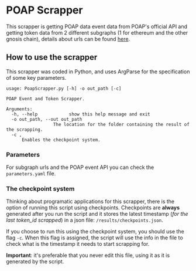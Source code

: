 # POAP Scrapper

This scrapper is getting POAP data event data from POAP's official API and getting token data from 2 different subgraphs (1 for ethereum and the other gnosis chain), details about urls can be found [here](parameters.yaml).

## How to use the scrapper

This scrapper was coded in Python, and uses ArgParse for the specification of some key parameters.

```
usage: PoapScrapper.py [-h] -o out_path [-c]

POAP Event and Token Scrapper.

Arguments:
  -h, --help            show this help message and exit
  -o out_path, --out out_path
                  The location for the folder containing the result of the scrapping.
  -c ,
      Enables the checkpoint system.
```

### Parameters

For subgraph urls and the POAP event API you can check the `parameters.yaml` file.

### The checkpoint system

Thinking about programatic applications for this scrapper, there is the option of running this script using checkpoints. Checkpoints are **always** generated after you run the script and it stores the latest timestamp (_for the last token_id scrapped_) in a json file: `/results/checkpoints.json`.

If you choose to run this using the checkpoint system, you should use the flag `-c`. When this flag is assigned, the script will use the info in the file to check what is the timestamp it needs to start scrapping for.

**Important**: it's preferable that you never edit this file, using it as it is generated by the script.
